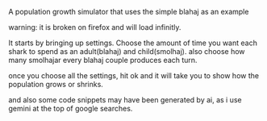 A population growth simulator that uses the simple blahaj as an example
 
 warning: it is broken on firefox and will load infinitly.

 
It starts by bringing up settings. Choose the amount of time you want each shark to spend as an adult(blahaj) and child(smolhaj). also choose how many smolhajar every blahaj couple produces each turn.
 
 once you choose all the settings, hit ok and it will take you to show how the population grows or shrinks.


   and also some code snippets may have been generated by ai, as i use gemini at the top of google searches.